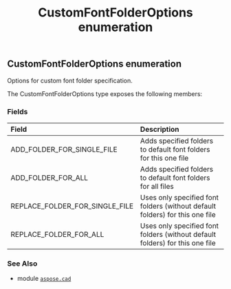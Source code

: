 ﻿---
title: CustomFontFolderOptions enumeration
second_title: Aspose.CAD for Python via .NET API References
description: 
type: docs
weight: 610
url: /python-net/aspose.cad/customfontfolderoptions/
is_root: false
---

## CustomFontFolderOptions enumeration

Options for custom font folder specification.



The CustomFontFolderOptions type exposes the following members:

### Fields
| Field | Description |
| :- | :- |
| ADD_FOLDER_FOR_SINGLE_FILE | Adds specified folders to default font folders for this one file |
| ADD_FOLDER_FOR_ALL | Adds specified folders to default font folders for all files |
| REPLACE_FOLDER_FOR_SINGLE_FILE | Uses only specified font folders (without default folders) for this one file |
| REPLACE_FOLDER_FOR_ALL | Uses only specified font folders (without default folders) for this one file |



### See Also
* module [`aspose.cad`](..)
